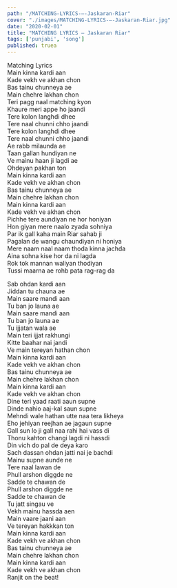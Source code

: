 ```yaml
---
path: "/MATCHING-LYRICS-–-Jaskaran-Riar"
cover: "./images/MATCHING-LYRICS-–-Jaskaran-Riar.jpg"
date: "2020-02-01"
title: "MATCHING LYRICS – Jaskaran Riar"
tags: ['punjabi', 'song']
published: truea
---
```

  
Matching Lyrics  
Main kinna kardi aan  
Kade vekh ve akhan chon  
Bas tainu chunneya ae  
Main chehre lakhan chon  
Teri pagg naal matching kyon  
Khaure meri appe ho jaandi  
Tere kolon langhdi dhee  
Tere naal chunni chho jaandi  
Tere kolon langhdi dhee  
Tere naal chunni chho jaandi  
Ae rabb milaunda ae  
Taan gallan hundiyan ne  
Ve mainu haan ji lagdi ae  
Ohdeyan pakhan ton  
Main kinna kardi aan  
Kade vekh ve akhan chon  
Bas tainu chunneya ae  
Main chehre lakhan chon  
Main kinna kardi aan  
Kade vekh ve akhan chon  
Pichhe tere aundiyan ne hor honiyan  
Hon giyan mere naalo zyada sohniya  
Par ik gall kaha main Riar sahab ji  
Pagalan de wangu chaundiyan ni honiya  
Mere naam naal naam thoda kinna jachda  
Aina sohna kise hor da ni lagda  
Rok tok mannan waliyan thodiyan  
Tussi maarna ae rohb pata rag-rag da  
  
  
  
  
  
  
Sab ohdan kardi aan  
Jiddan tu chauna ae  
Main saare mandi aan  
Tu ban jo launa ae  
Main saare mandi aan  
Tu ban jo launa ae  
Tu ijjatan wala ae  
Main teri ijjat rakhungi  
Kitte baahar nai jandi  
Ve main tereyan hathan chon  
Main kinna kardi aan  
Kade vekh ve akhan chon  
Bas tainu chunneya ae  
Main chehre lakhan chon  
Main kinna kardi aan  
Kade vekh ve akhan chon  
Dine teri yaad raati aaun supne  
Dinde nahio aaj-kal saun supne  
Mehndi wale hathan utte naa tera likheya  
Eho jehiyan reejhan ae jagaun supne  
Gall sun lo ji gall naa rahi hai vass di  
Thonu kahton changi lagdi ni hassdi  
Din vich do pal de deya karo  
Sach dassan ohdan jatti nai je bachdi  
Mainu supne aunde ne  
Tere naal lawan de  
Phull arshon diggde ne  
Sadde te chawan de  
Phull arshon diggde ne  
Sadde te chawan de  
Tu jatt singau ve  
Vekh mainu hassda aen  
Main vaare jaani aan  
Ve tereyan hakkkan ton  
Main kinna kardi aan  
Kade vekh ve akhan chon  
Bas tainu chunneya ae  
Main chehre lakhan chon  
Main kinna kardi aan  
Kade vekh ve akhan chon  
Ranjit on the beat!  
